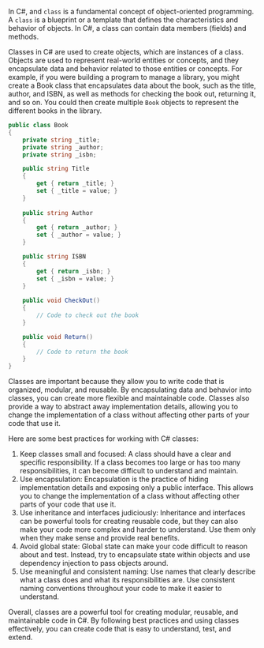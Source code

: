 In C#, and `class` is a fundamental concept of object-oriented programming. A `class` is a blueprint or a template that defines the characteristics and behavior of objects. In C#, a class can contain data members (fields) and methods. 

Classes in C# are used to create objects, which are instances of a class. Objects are used to represent real-world entities or concepts, and they encapsulate data and behavior related to those entities or concepts. For example, if you were building a program to manage a library, you might create a Book class that encapsulates data about the book, such as the title, author, and ISBN, as well as methods for checking the book out, returning it, and so on. You could then create multiple `Book` objects to represent the different books in the library.

```csharp
public class Book
{
    private string _title;
    private string _author;
    private string _isbn;

    public string Title
    {
        get { return _title; }
        set { _title = value; }
    }
    
    public string Author 
    {
        get { return _author; }
        set { _author = value; }
    }

    public string ISBN
    {
        get { return _isbn; }
        set { _isbn = value; }
    }
    
    public void CheckOut()
    {
        // Code to check out the book
    }

    public void Return()
    {
        // Code to return the book
    }
}
```

Classes are important because they allow you to write code that is organized, modular, and reusable. By encapsulating data and behavior into classes, you can create more flexible and maintainable code. Classes also provide a way to abstract away implementation details, allowing you to change the implementation of a class without affecting other parts of your code that use it.

Here are some best practices for working with C# classes:

1. Keep classes small and focused: A class should have a clear and specific responsibility. If a class becomes too large or has too many responsibilities, it can become difficult to understand and maintain.
1. Use encapsulation: Encapsulation is the practice of hiding implementation details and exposing only a public interface. This allows you to change the implementation of a class without affecting other parts of your code that use it.
1. Use inheritance and interfaces judiciously: Inheritance and interfaces can be powerful tools for creating reusable code, but they can also make your code more complex and harder to understand. Use them only when they make sense and provide real benefits.
1. Avoid global state: Global state can make your code difficult to reason about and test. Instead, try to encapsulate state within objects and use dependency injection to pass objects around.
1. Use meaningful and consistent naming: Use names that clearly describe what a class does and what its responsibilities are. Use consistent naming conventions throughout your code to make it easier to understand.

Overall, classes are a powerful tool for creating modular, reusable, and maintainable code in C#. By following best practices and using classes effectively, you can create code that is easy to understand, test, and extend.